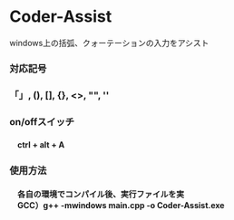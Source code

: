 <h1>Coder-Assist</h1>
<p>windows上の括弧、クォーテーションの入力をアシスト</p>

<h3>対応記号</h3>
<h3> 「」, (), [], {}, <>, "", '' </h3>

<h3>on/offスイッチ</h3>
<h4>　ctrl + alt + A </h4>

<h3>使用方法</h3>
<h4>　各自の環境でコンパイル後、実行ファイルを実<br>　GCC）g++ -mwindows main.cpp -o Coder-Assist.exe </h4>
